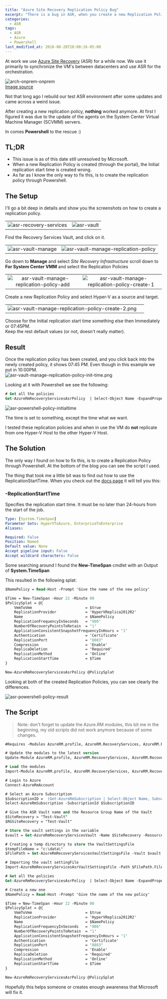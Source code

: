 ```yaml
---
title: "Azure Site Recovery Replication Policy Bug"
excerpt: "There is a bug in ASR, when you create a new Replication Policy the Initial replication start time is created wrong"
categories:
  - ASR
tags: 
  - ASR
  - Azure
  - Powershell
last_modified_at: 2018-08-20T20:00:16-05:00
---
```


At work we use [Azure Site Recovery](https://docs.microsoft.com/en-us/azure/site-recovery/site-recovery-overview) (ASR) for a while now. We use it primarily to synchronize the VM's between datacenters and use ASR for the orchestration.

![arch-onprem-onprem](/assets/images/arch-onprem-onprem.png)  
[Image source](https://docs.microsoft.com/en-us/azure/site-recovery/hyper-v-vmm-architecture)

Not that long ago I rebuild our test ASR environment after some updates and came across a weird issue.

After creating a new replication policy, __nothing__ worked anymore. At first I figured it was due to the update of the agents on the System Center Virtual Machine Manager (SCVMM) servers.

In comes __Powershell__ to the rescue :)

## TL;DR

- This issue is as of this date still unresolved by Microsoft.
- When a new Replication Policy is created (through the portal), the Initial replication start time is created wrong.
- As far as I know the only way to fix this, is to create the replication policy through Powershell.

## The Setup

I'll go a bit deep in details and show you the screenshots on how to create a replication policy.

| ||
:-------------------------:|:-------------------------:
![asr-recovery-services](/assets/images/asr-recovery-services.png) | ![asr-vault](/assets/images/asr-vault.png)

Find the Recovery Services Vault, and click on it.

| ||
:-------------------------:|:-------------------------:
![asr-vault-manage](/assets/images/asr-vault-manage.png) | ![asr-vault-manage-replication-policy](/assets/images/asr-vault-manage-replication-policy.png)

Go down to __Manage__ and select _Site Recovery Infrastructure_ scroll down to __For System Center VMM__ and select the Replication Policies

| ||
:-------------------------:|:-------------------------:
![asr-vault-manage-replication-policy-add](/assets/images/asr-vault-manage-replication-policy-add.png) | ![asr-vault-manage-replication-policy-create-1](/assets/images/asr-vault-manage-replication-policy-create-1.png)

Create a new Replication Policy and select Hyper-V as a source and target.

| ||
:-------------------------:|:-------------------------:
![asr-vault-manage-replication-policy-create-2.png](/assets/images/asr-vault-manage-replication-policy-create-2.png) |

Choose for the Initial replication start time something else then Immediately or 07:45PM.  
Keep the rest default values (or not, doesn't really matter).

## Result

Once the replication policy has been created, and you click back into the newly created policy, it shows 07:45 PM. Even though in this example we put in 10:00PM.  
![asr-vault-manage-replication-policy-init-time.png](/assets/images/asr-vault-manage-replication-policy-init-time.png)

Looking at it with Powershell we see the following:

```ps
# Get all the policies
Get-AzureRmRecoveryServicesAsrPolicy  | Select-Object Name -ExpandProperty ReplicationProviderSettings

```

![asr-powershell-policy-initialtime](/assets/images/asr-powershell-policy-initialtime.png)

The time is set to something, except the time what we want.

I tested these replication policies and when in use the VM do __not__ replicate from one Hyper-V Host to the other Hyper-V Host.

## The Solution

The only way I found on how to fix this, is to create a Replication Policy through Powershell.
At the bottom of the blog you can see the script I used.

The thing that took me a little bit was to find out how to use the ReplicationStartTime.
When you check out the [docs page](https://docs.microsoft.com/en-us/powershell/module/azurerm.recoveryservices.siterecovery/new-azurermrecoveryservicesasrpolicy) it will tell you this:

### -ReplicationStartTime

Specifies the replication start time.
It must be no later than 24-hours from the start of the job.

```yaml
Type: [System.TimeSpan]
Parameter Sets: HyperVToAzure, EnterpriseToEnterprise
Aliases:

Required: False
Position: Named
Default value: None
Accept pipeline input: False
Accept wildcard characters: False
```

Some searching around I found the __New-TimeSpan__ cmdlet with an Output of __System.TimeSpan__

This resulted in the following splat:

```ps
$NamePolicy = Read-Host -Prompt 'Give the name of the new policy'

$Time = New-TimeSpan -Hour 22 -Minute 00
$PolicySplat = @{
    VmmToVmm                        = $true
    ReplicationProvider             = 'HyperVReplica2012R2'
    Name                            = $NamePolicy
    ReplicationFrequencyInSeconds   = '900'
    NumberOfRecoveryPointsToRetain  = '1'
    ApplicationConsistentSnapshotFrequencyInHours = '1'
    Authentication                  = 'Certificate'
    ReplicationPort                 = '8083'
    Compression                     = 'Enable'
    ReplicaDeletion                 = 'Required'
    ReplicationMethod               = 'Online'
    ReplicationStartTime            = $Time
}

New-AzureRmRecoveryServicesAsrPolicy @PolicySplat
```

Looking at both of the created Replication Policies, you can see clearly the differences.

![asr-powershell-policy-result](/assets/images/asr-powershell-policy-result.png)

## The Script

> Note: don't forget to update the Azure.RM modules, this bit me in the beginning, my old scripts did not work anymore because of some changes.

```ps
#Requires -Modules AzureRM.profile, AzureRM.RecoveryServices, AzureRM.RecoveryServices.SiteRecovery

# Update the modules to the latest version
Update-Module AzureRM.profile, AzureRM.RecoveryServices, AzureRM.RecoveryServices.SiteRecovery -Force

# Load the modules
Import-Module AzureRM.profile, AzureRM.RecoveryServices, AzureRM.RecoveryServices.SiteRecovery

# Login to Azure
Connect-AzureRmAccount

# Select an Azure Subscription
$SubscriptionID =  (Get-AzureRmSubscription | Select-Object Name, SubscriptionID | Out-GridView -PassThru).SubscriptionID
Select-AzureRmSubscription -SubscriptionId $SubscriptionID

# Give the ASR Vault name and the Resource Group Name of the Vault
$SiteRecovery = "Test-Vault"
$RGSiteRecovery = "Test-Vault"

# Store the vault settings in the variable
$vault = Get-AzureRmRecoveryServicesVault -Name $SiteRecovery -ResourceGroupName $RGSiteRecovery

# Creating a temp directory to store the VaultSettingsFile
$tempFileName = "c:\data\"
$FilePath = Get-AzureRmRecoveryServicesVaultSettingsFile -Vault $vault -Path $tempFileName | Where-Object -Property FilePath

# Importing the vault settingFile
Import-AzureRmRecoveryServicesAsrVaultSettingsFile -Path $FilePath.FilePath

# Get all the policies
Get-AzureRmRecoveryServicesAsrPolicy  | Select-Object Name -ExpandProperty ReplicationProviderSettings

# Create a new one
$NamePolicy = Read-Host -Prompt 'Give the name of the new policy'

$Time = New-TimeSpan -Hour 22 -Minute 00
$PolicySplat = @{
    VmmToVmm                        = $true
    ReplicationProvider             = 'HyperVReplica2012R2'
    Name                            = $NamePolicy
    ReplicationFrequencyInSeconds   = '900'
    NumberOfRecoveryPointsToRetain  = '1'
    ApplicationConsistentSnapshotFrequencyInHours = '1'
    Authentication                  = 'Certificate'
    ReplicationPort                 = '8083'
    Compression                     = 'Enable'
    ReplicaDeletion                 = 'Required'
    ReplicationMethod               = 'Online'
    ReplicationStartTime            = $Time
}

New-AzureRmRecoveryServicesAsrPolicy @PolicySplat
```

Hopefully this helps someone or creates enough awareness that Microsoft will fix it.